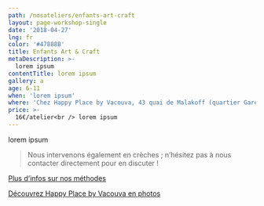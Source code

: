 ```yaml
---
path: /nosateliers/enfants-art-craft
layout: page-workshop-single
date: '2018-04-27'
lng: fr
color: '#47888B'
title: Enfants Art & Craft
metaDescription: >-
  lorem ipsum
contentTitle: lorem ipsum
gallery: a
age: 6-11
when: 'lorem ipsum'
where: 'Chez Happy Place by Vacouva, 43 quai de Malakoff (quartier Gare Sud)'
price: >-
  16€/atelier<br /> lorem ipsum
---
```


lorem ipsum

> Nous intervenons également en crèches ; n’hésitez pas à nous contacter directement pour en discuter !

[Plus d’infos sur nos méthodes](./pedagogie)

[Découvrez Happy Place by Vacouva en photos](./nosateliers#gallery)
